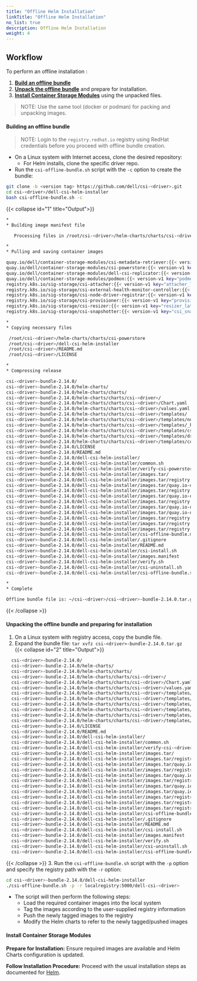 ```yaml
---
title: "Offline Helm Installation"
linkTitle: "Offline Helm Installation"
no_list: true
description: Offline Helm Installation
weight: 4
---
```


## Workflow

To perform an offline installation :

1. [**Build an offline bundle**](../offline#building-an-offline-bundle-2)
2. [**Unpack the offline bundle**](../offline#unpacking-the-offline-bundle-and-preparing-for-installation-2) and prepare for installation.
3. [**Install Container Storage Modules**](../offline#install-container-storage-module-2) using the unpacked files.

>NOTE: Use the same tool (docker or podman) for packing and unpacking images.

#### **Building an offline bundle**
>NOTE: Login to the `registry.redhat.io` registry using RedHat credentials before you proceed with offline bundle creation.

- On a Linux system with Internet access, clone the desired repository:
  - For Helm installs, clone the specific driver repo.
- Run the `csi-offline-bundle.sh` script with the `-c` option to create the bundle:
```bash
git clone -b <version tag> https://github.com/dell/csi-<driver>.git
cd csi-<driver>/dell-csi-helm-installer
bash csi-offline-bundle.sh -c
```
{{< collapse id="1" title="Output">}}
```bash
*
* Building image manifest file

   Processing files in /root/csi-<driver>/helm-charts/charts/csi-<driver>

*
* Pulling and saving container images

quay.io/dell/container-storage-modules/csi-metadata-retriever:{{< version-v1 key="metadata_retriever_latest_version" >}}
quay.io/dell/container-storage-modules/csi-powerstore:{{< version-v1 key="PStore_latestVersion" >}}
quay.io/dell/container-storage-modules/dell-csi-replicator:{{< version-v1 key="replicator_latest_version" >}}
quay.io/dell/container-storage-modules/podmon:{{< version-v1 key="podmon_latest_version" >}}
registry.k8s.io/sig-storage/csi-attacher:{{< version-v1 key="attacher_latest_version" >}}
registry.k8s.io/sig-storage/csi-external-health-monitor-controller:{{< version-v1 key="health_monitor_controller_latest_version" >}}
registry.k8s.io/sig-storage/csi-node-driver-registrar:{{< version-v1 key="node_driver_registrar_latest_version" >}}
registry.k8s.io/sig-storage/csi-provisioner:{{< version-v1 key="provisioner_latest_version" >}}
registry.k8s.io/sig-storage/csi-resizer:{{< version-v1 key="resizer_latest_version" >}}
registry.k8s.io/sig-storage/csi-snapshotter:{{< version-v1 key="csi_snapshotter_latest_version" >}}

*
* Copying necessary files

 /root/csi-<driver>/helm-charts/charts/csi-powerstore
 /root/csi-<driver>/dell-csi-helm-installer
 /root/csi-<driver>/README.md
 /root/csi-<driver>/LICENSE

*
* Compressing release

csi-<driver>-bundle-2.14.0/
csi-<driver>-bundle-2.14.0/helm-charts/
csi-<driver>-bundle-2.14.0/helm-charts/charts/
csi-<driver>-bundle-2.14.0/helm-charts/charts/csi-<driver>/
csi-<driver>-bundle-2.14.0/helm-charts/charts/csi-<driver>/Chart.yaml
csi-<driver>-bundle-2.14.0/helm-charts/charts/csi-<driver>/values.yaml
csi-<driver>-bundle-2.14.0/helm-charts/charts/csi-<driver>/templates/
csi-<driver>-bundle-2.14.0/helm-charts/charts/csi-<driver>/templates/node.yaml
csi-<driver>-bundle-2.14.0/helm-charts/charts/csi-<driver>/templates/_helpers.tpl
csi-<driver>-bundle-2.14.0/helm-charts/charts/csi-<driver>/templates/csidriver.yaml
csi-<driver>-bundle-2.14.0/helm-charts/charts/csi-<driver>/templates/driver-config-params.yaml
csi-<driver>-bundle-2.14.0/helm-charts/charts/csi-<driver>/templates/controller.yaml
csi-<driver>-bundle-2.14.0/LICENSE
csi-<driver>-bundle-2.14.0/README.md
csi-<driver>-bundle-2.14.0/dell-csi-helm-installer/
csi-<driver>-bundle-2.14.0/dell-csi-helm-installer/common.sh
csi-<driver>-bundle-2.14.0/dell-csi-helm-installer/verify-csi-powerstore.sh
csi-<driver>-bundle-2.14.0/dell-csi-helm-installer/images.tar/
csi-<driver>-bundle-2.14.0/dell-csi-helm-installer/images.tar/registry.k8s.io-sig-storage-csi-resizer-{{< version-v1 key="resizer_latest_version" >}}.tar
csi-<driver>-bundle-2.14.0/dell-csi-helm-installer/images.tar/quay.io-dell-container-storage-modules-csi-metadata-retriever-{{< version-v1 key="metadata_retriever_latest_version" >}}.tar
csi-<driver>-bundle-2.14.0/dell-csi-helm-installer/images.tar/registry.k8s.io-sig-storage-csi-attacher-{{< version-v1 key="attacher_latest_version" >}}.tar
csi-<driver>-bundle-2.14.0/dell-csi-helm-installer/images.tar/quay.io-dell-container-storage-modules-csi-powerstore-{{< version-v1 key="PStore_latestVersion" >}}.tar
csi-<driver>-bundle-2.14.0/dell-csi-helm-installer/images.tar/registry.k8s.io-sig-storage-csi-snapshotter-{{< version-v1 key="csi_snapshotter_latest_version" >}}.tar
csi-<driver>-bundle-2.14.0/dell-csi-helm-installer/images.tar/quay.io-dell-container-storage-modules-dell-csi-replicator-{{< version-v1 key="replicator_latest_version" >}}.tar
csi-<driver>-bundle-2.14.0/dell-csi-helm-installer/images.tar/quay.io-dell-container-storage-modules-podmon-{{< version-v1 key="podmon_latest_version" >}}.tar
csi-<driver>-bundle-2.14.0/dell-csi-helm-installer/images.tar/registry.k8s.io-sig-storage-csi-external-health-monitor-controller-{{< version-v1 key="health_monitor_controller_latest_version" >}}.tar
csi-<driver>-bundle-2.14.0/dell-csi-helm-installer/images.tar/registry.k8s.io-sig-storage-csi-node-driver-registrar-{{< version-v1 key="node_driver_registrar_latest_version" >}}.tar
csi-<driver>-bundle-2.14.0/dell-csi-helm-installer/images.tar/registry.k8s.io-sig-storage-csi-provisioner-{{< version-v1 key="provisioner_latest_version" >}}.tar
csi-<driver>-bundle-2.14.0/dell-csi-helm-installer/csi-offline-bundle.md
csi-<driver>-bundle-2.14.0/dell-csi-helm-installer/.gitignore
csi-<driver>-bundle-2.14.0/dell-csi-helm-installer/README.md
csi-<driver>-bundle-2.14.0/dell-csi-helm-installer/csi-install.sh
csi-<driver>-bundle-2.14.0/dell-csi-helm-installer/images.manifest
csi-<driver>-bundle-2.14.0/dell-csi-helm-installer/verify.sh
csi-<driver>-bundle-2.14.0/dell-csi-helm-installer/csi-uninstall.sh
csi-<driver>-bundle-2.14.0/dell-csi-helm-installer/csi-offline-bundle.sh

*
* Complete

Offline bundle file is: ~/csi-<driver>/csi-<driver>-bundle-2.14.0.tar.gz
```
{{< /collapse >}}

#### **Unpacking the offline bundle and preparing for installation**

1. On a Linux system with registry access, copy the bundle file.
2.  Expand the bundle file: `tar xvfz csi-<driver>-bundle-2.14.0.tar.gz`
{{< collapse id="2" title="Output">}}

```bash
  csi-<driver>-bundle-2.14.0/
  csi-<driver>-bundle-2.14.0/helm-charts/
  csi-<driver>-bundle-2.14.0/helm-charts/charts/
  csi-<driver>-bundle-2.14.0/helm-charts/charts/csi-<driver>/
  csi-<driver>-bundle-2.14.0/helm-charts/charts/csi-<driver>/Chart.yaml
  csi-<driver>-bundle-2.14.0/helm-charts/charts/csi-<driver>/values.yaml
  csi-<driver>-bundle-2.14.0/helm-charts/charts/csi-<driver>/templates/
  csi-<driver>-bundle-2.14.0/helm-charts/charts/csi-<driver>/templates/node.yaml
  csi-<driver>-bundle-2.14.0/helm-charts/charts/csi-<driver>/templates/_helpers.tpl
  csi-<driver>-bundle-2.14.0/helm-charts/charts/csi-<driver>/templates/csidriver.yaml
  csi-<driver>-bundle-2.14.0/helm-charts/charts/csi-<driver>/templates/driver-config-params.yaml
  csi-<driver>-bundle-2.14.0/helm-charts/charts/csi-<driver>/templates/controller.yaml
  csi-<driver>-bundle-2.14.0/LICENSE
  csi-<driver>-bundle-2.14.0/README.md
  csi-<driver>-bundle-2.14.0/dell-csi-helm-installer/
  csi-<driver>-bundle-2.14.0/dell-csi-helm-installer/common.sh
  csi-<driver>-bundle-2.14.0/dell-csi-helm-installer/verify-csi-<driver>.sh
  csi-<driver>-bundle-2.14.0/dell-csi-helm-installer/images.tar/
  csi-<driver>-bundle-2.14.0/dell-csi-helm-installer/images.tar/registry.k8s.io-sig-storage-csi-resizer-{{< version-v1 key="resizer_latest_version" >}}.tar
  csi-<driver>-bundle-2.14.0/dell-csi-helm-installer/images.tar/quay.io-dell-container-storage-modules-csi-metadata-retriever-{{< version-v1 key="metadata_retriever_latest_version" >}}.tar
  csi-<driver>-bundle-2.14.0/dell-csi-helm-installer/images.tar/registry.k8s.io-sig-storage-csi-attacher-{{< version-v1 key="attacher_latest_version" >}}.tar
  csi-<driver>-bundle-2.14.0/dell-csi-helm-installer/images.tar/quay.io-dell-container-storage-modules-csi-<driver>-{{< version-v1 key="PStore_latestVersion" >}}.tar
  csi-<driver>-bundle-2.14.0/dell-csi-helm-installer/images.tar/registry.k8s.io-sig-storage-csi-snapshotter-{{< version-v1 key="csi_snapshotter_latest_version" >}}.tar
  csi-<driver>-bundle-2.14.0/dell-csi-helm-installer/images.tar/quay.io-dell-container-storage-modules-dell-csi-replicator-{{< version-v1 key="replicator_latest_version" >}}.tar
  csi-<driver>-bundle-2.14.0/dell-csi-helm-installer/images.tar/quay.io-dell-container-storage-modules-podmon-{{< version-v1 key="podmon_latest_version" >}}.tar
  csi-<driver>-bundle-2.14.0/dell-csi-helm-installer/images.tar/registry.k8s.io-sig-storage-csi-external-health-monitor-controller-{{< version-v1 key="health_monitor_controller_latest_version" >}}.tar
  csi-<driver>-bundle-2.14.0/dell-csi-helm-installer/images.tar/registry.k8s.io-sig-storage-csi-node-driver-registrar-{{< version-v1 key="node_driver_registrar_latest_version" >}}.tar
  csi-<driver>-bundle-2.14.0/dell-csi-helm-installer/images.tar/registry.k8s.io-sig-storage-csi-provisioner-{{< version-v1 key="provisioner_latest_version" >}}.tar
  csi-<driver>-bundle-2.14.0/dell-csi-helm-installer/csi-offline-bundle.md
  csi-<driver>-bundle-2.14.0/dell-csi-helm-installer/.gitignore
  csi-<driver>-bundle-2.14.0/dell-csi-helm-installer/README.md
  csi-<driver>-bundle-2.14.0/dell-csi-helm-installer/csi-install.sh
  csi-<driver>-bundle-2.14.0/dell-csi-helm-installer/images.manifest
  csi-<driver>-bundle-2.14.0/dell-csi-helm-installer/verify.sh
  csi-<driver>-bundle-2.14.0/dell-csi-helm-installer/csi-uninstall.sh
  csi-<driver>-bundle-2.14.0/dell-csi-helm-installer/csi-offline-bundle.sh
```
{{< /collapse >}}
3. Run the `csi-offline-bundle.sh` script with the `-p` option and specify the registry path with the `-r` option:
```bash
cd csi-<driver>-bundle-2.14.0/dell-csi-helm-installer
./csi-offline-bundle.sh -p -r localregistry:5000/dell-csi-<driver>
```

 * The script will then perform the following steps:
   - Load the required container images into the local system
   - Tag the images according to the user-supplied registry information
   - Push the newly tagged images to the registry
   - Modify the Helm charts to refer to the newly tagged/pushed images

#### **Install Container Storage Modules**

**Prepare for Installation:**  Ensure required images are available and Helm Charts configuration is updated.

**Follow Installation Procedure:** Proceed with the usual installation steps as documented for [Helm](docs/getting-started/installation/helm).